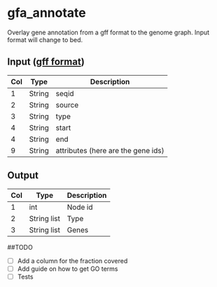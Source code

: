 # gfa_annotate
Overlay gene annotation from a gff format to the genome graph. Input format will change to bed.   


## Input ([gff format](https://en.wikipedia.org/wiki/General_feature_format#:~:text=In%20bioinformatics%2C%20the%20general%20feature,DNA%2C%20RNA%20and%20protein%20sequences.)) 
| Col | Type      | Description                        |
|-----|-----------|------------------------------------|
| 1   | String    | seqid                              |
| 2   | String    | source                             |
| 3   | String    | type                               |
| 4   | String    | start                              |
| 4   | String    | end                                |
| 9   | String    | attributes (here are the gene ids) |

## Output 
| Col | Type         | Description |
|-----|--------------|-------------|
| 1   | int          | Node id     |
| 2   | String list  | Type        |
| 3   | String list  | Genes       |


##TODO
- [ ] Add a column for the fraction covered   
- [ ] Add guide on how to get GO terms
- [ ] Tests 